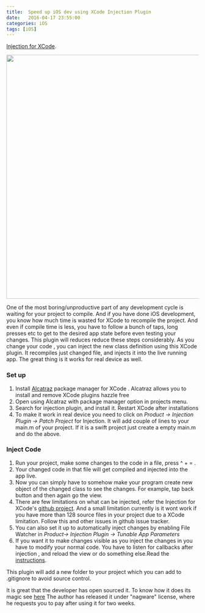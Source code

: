 ```yaml
---
title:  Speed up iOS dev using XCode Injection Plugin
date:   2016-04-17 23:55:00
categories: iOS
tags: [iOS]
---
```


[Injection for XCode](http://injectionforxcode.com/).

<img src="https://camo.githubusercontent.com/95389a5ccf548360add8cf7270c84030cc874971/687474703a2f2f672e7265636f726469742e636f2f69366b5166544d4570672e676966" width="640">

One of the most boring/unproductive part of any development cycle is waiting for your project to compile. And if you have done iOS development, you know how much time is wasted for XCode to recompile the project. And even if compile time is less, you have to follow a bunch of taps, long presses etc to get to the desired app state before even testing your changes. This plugin will reduces reduce these steps considerably.
As you change your code , you can inject the new class definition using this XCode plugin. It recompiles just changed file, and injects it into the live running app.
The great thing is it works for real device as well.

### Set up

  1. Install [Alcatraz](http://alcatraz.io/) package manager for XCode . Alcatraz allows you to install and remove XCode plugins hazzle free
  2. Open using Alcatraz with  package manager option in projects menu. 
  3. Search for injection plugin, and install it. Restart XCode after installations
  4. To make it work in real device you need to click on *Product -> Injection Plugin -> Patch Project* for Injection. It will add couple of lines to 
     your main.m of your project. If it is a swift project just create a empty main.m and do the above.

### Inject Code


  1. Run your project, make some changes to the code in a file, press ^ + = . 
  2. Your changed code in that file will get compiled and injected into the app live.
  3. Now you can simply have to somehow make your program create new object of the changed class to see the changes. For example, tap back button and then again go the view.
  4. There are few limitations on what can be injected, refer the Injection for XCode's [github project](https://github.com/johnno1962/injectionforxcode). And a small limitation currently is it wont work if you have more than 128 source files in your project due to a XCode limitation. Follow this and other issues in github issue tracker.
  5. You can also set it up to automatically inject changes by enabling File Watcher in *Product-> Injection Plugin -> Tunable App Parameters* 
  6. If you want it to make changes visible as you inject the changes in you have to modify your normal code. You have to  listen for callbacks after injection , and reload the view or do something else.Read the [instructions](https://github.com/johnno1962/injectionforxcode#callbacks-in-your-code).


This plugin will add a new folder to your project which you can add to .gitignore to avoid source control.

It is great that the developer has open sourced it. To know how it does its magic see [here](https://github.com/johnno1962/injectionforxcode#how-it-works)
The author has released it under "nagware" license, where he requests you to pay after using it for two weeks.
